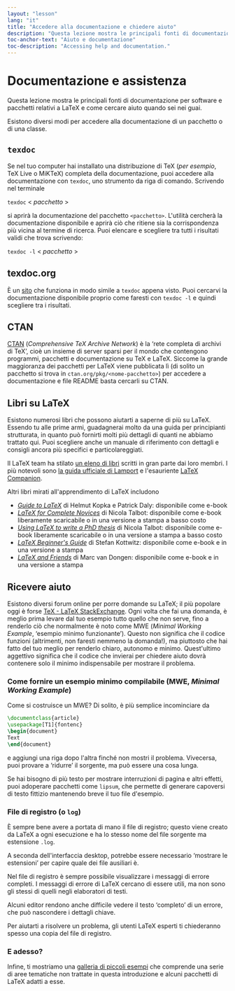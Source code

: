 ```yaml
---
layout: "lesson"
lang: "it"
title: "Accedere alla documentazione e chiedere aiuto"
description: "Questa lezione mostra le principali fonti di documentazione per software e pacchetti relativi a LaTeX e come cercare aiuto quando sei nei guai."
toc-anchor-text: "Aiuto e documentazione"
toc-description: "Accessing help and documentation."
---
```


# Documentazione e assistenza

<span
  class="summary">Questa lezione mostra le principali fonti di documentazione per software e pacchetti relativi a LaTeX e come cercare aiuto quando sei nei guai.</span>

Esistono diversi modi per accedere alla documentazione di un pacchetto o di una classe.

## `texdoc`

Se nel tuo computer hai installato una distribuzione di TeX 
(_per esempio_, TeX Live o MiKTeX) completa della documentazione,
puoi accedere alla documentazione con `texdoc`,
uno strumento da riga di comando. 
Scrivendo nel terminale

`texdoc` < _pacchetto_ >

si aprirà la documentazione del pacchetto `<pacchetto>`. 
L'utilità cercherà la documentazione disponibile e aprirà ciò che 
ritiene sia la corrispondenza più vicina al termine di ricerca. 
Puoi elencare e scegliere tra tutti i risultati validi che trova scrivendo:

`texdoc -l` < _pacchetto_ >

## texdoc.org

È un [sito](https://texdoc.org/) che funziona in modo simile a `texdoc` 
appena visto. Puoi cercarvi la documentazione disponibile 
proprio come faresti con `texdoc -l` e quindi scegliere tra i risultati.

## CTAN

[CTAN](https://www.ctan.org) (_Comprehensive TeX Archive Network_) è 
la ‘rete completa di archivi di TeX’, cioè un insieme di server sparsi
per il mondo che contengono programmi, pacchetti e documentazione su 
TeX e LaTeX. 
Siccome la grande maggioranza dei pacchetti per LaTeX viene pubblicata lì
(di solito un pacchetto si trova in `ctan.org/pkg/<nome-pacchetto>`)
per accedere a documentazione e file README basta cercarli su CTAN.

## Libri su LaTeX

Esistono numerosi libri che possono aiutarti a saperne di più su LaTeX. 
Essendo tu alle prime armi, guadagnerai molto da una guida per principianti 
strutturata, in quanto può fornirti molti più dettagli di quanti ne 
abbiamo trattato qui. 
Puoi scegliere anche un manuale di riferimento con dettagli e consigli
ancora più specifici e particolareggiati.

Il LaTeX team ha stilato [un eleno di libri](https://www.latex-project.org/help/books/)
scritti in gran parte dai loro membri. I più notevoli sono 
[la guida ufficiale di Lamport](https://www.informit.com/store/latex-a-document-preparation-system-9780201529838)
e l'esauriente
[LaTeX Companion](https://www.informit.com/store/latex-companion-9780201362992).

Altri libri mirati all'apprendimento di LaTeX includono

- [_Guide to
  LaTeX_](https://www.informit.com/store/guide-to-latex-9780132651714) di Helmut
  Kopka e Patrick Daly: disponibile come e-book
- [_LaTeX for Complete Novices_](https://www.dickimaw-books.com/latex/novices/) di
  Nicola Talbot: disponibile come e-book liberamente scaricabile o 
  in una versione a stampa a basso costo
- [_Using LaTeX to write a PhD
  thesis_](https://www.dickimaw-books.com/latex/thesis/) di
  Nicola Talbot: disponibile come e-book liberamente scaricabile o 
  in una versione a stampa a basso costo
- [_LaTeX Beginner's Guide_](https://www.packtpub.com/gb/hardware-and-creative/latex-beginners-guide)
  di Stefan Kottwitz: disponibile come e-book e in una versione a stampa
- [_LaTeX and Friends_](https://www.springer.com/gp/book/9783642238154) di
  Marc van Dongen: disponibile come e-book e in una versione a stampa

## Ricevere aiuto

Esistono diversi forum online per porre domande su LaTeX; il più popolare 
oggi è forse [TeX - LaTeX StackExchange](https://tex.stackexchange.com).
Ogni volta che fai una domanda, è meglio prima levare dal tuo esempio 
tutto quello che non serve, fino a renderlo ciò che normalmente è 
noto come MWE (_Minimal Working Example_, ‘esempio minimo funzionante’). 
Questo non significa che il codice funzioni (altrimenti, non faresti
nemmeno la domanda!), ma piuttosto che hai fatto del tuo meglio per 
renderlo chiaro, autonomo e minimo. 
Quest'ultimo aggettivo significa che il codice che invierai per chiedere
aiuto dovrà contenere solo il minimo indispensabile per mostrare il problema.

### Come fornire un esempio minimo compilabile (MWE, _Minimal Working Example_)

Come si costruisce un MWE? Di solito, è più semplice incominciare da

```latex
\documentclass{article}
\usepackage[T1]{fontenc}
\begin{document}
Text
\end{document}
```

e aggiungi una riga dopo l'altra finché non mostri il problema. 
Vivecersa, puoi provare a ‘ridurre’ il sorgente, ma può essere 
una cosa lunga.

<p 
  class="hint">Se hai bisogno di più testo per mostrare interruzioni di pagina e altri effetti, 
  puoi adoperare pacchetti come <code>lipsum</code>, che permette di generare capoversi di 
  testo fittizio mantenendo breve il tuo file d'esempio.
</p>


### File di registro (o <code>log</code>)

È sempre bene avere a portata di mano il file di registro; questo viene creato da LaTeX 
a ogni esecuzione e ha lo stesso nome del file sorgente ma estensione `.log`.

<p 
  class="hint">A seconda dell'interfaccia desktop, potrebbe essere necessario ‘mostrare 
  le estensioni’ per capire quale dei file ausiliari è.</p>

Nel file di registro è sempre possibile visualizzare i messaggi di errore completi. 
I messaggi di errore di LaTeX cercano di essere utili, ma non sono gli stessi di quelli 
negli elaboratori di testi.

<p
  class="hint">Alcuni editor rendono anche difficile vedere il testo ‘completo’ 
  di un errore, che può nascondere i dettagli chiave.</p>

Per aiutarti a risolvere un problema, gli utenti LaTeX esperti ti chiederanno spesso 
una copia del file di registro.

### E adesso?

Infine, ti mostriamo una [galleria di piccoli esempi](./extra-01) 
che comprende una serie di aree tematiche non trattate in questa introduzione 
e alcuni pacchetti di LaTeX adatti a esse.
